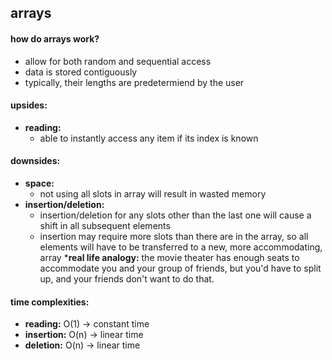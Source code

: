 ## arrays

#### how do arrays work?
  * allow for both random and sequential access
  * data is stored contiguously
  * typically, their lengths are predetermiend by the user

#### upsides:
  * __reading:__
    * able to instantly access any item if its index is known

#### downsides:
  * __space:__
    * not using all slots in array will result in wasted memory
  * __insertion/deletion:__
    * insertion/deletion for any slots other than the last one will cause a shift in all subsequent elements
    * insertion may require more slots than there are in the array, so all elements will have to be transferred
      to a new, more accommodating, array
    *__real life analogy:__ the movie theater has enough seats to accommodate you and your group of friends,
      but you'd have to split up, and your friends don't want to do that.

#### time complexities:
  * __reading:__ O(1) -> constant time
  * __insertion:__ O(n) -> linear time
  * __deletion:__ O(n) -> linear time
